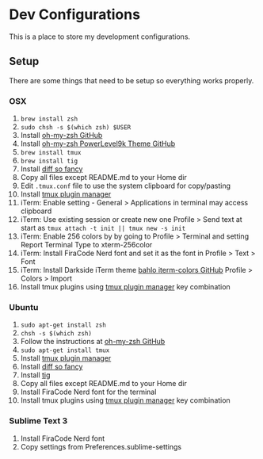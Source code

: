 # Dev Configurations
This is a place to store my development configurations.

## Setup
There are some things that need to be setup so everything works properly.

### OSX
1. `brew install zsh`
2. `sudo chsh -s $(which zsh) $USER`
3. Install [oh-my-zsh GitHub](https://github.com/robbyrussell/oh-my-zsh)
4. Install [oh-my-zsh PowerLevel9k Theme GitHub](https://github.com/bhilburn/powerlevel9k)
5. `brew install tmux`
6. `brew install tig`
7. Install [diff so fancy](https://github.com/so-fancy/diff-so-fancy)
8. Copy all files except README.md to your Home dir
9. Edit `.tmux.conf` file to use the system clipboard for copy/pasting
10. Install [tmux plugin manager](https://github.com/tmux-plugins/tpm)
11. iTerm: Enable setting - General > Applications in terminal may access clipboard
12. iTerm: Use existing session or create new one Profile > Send text at start as `tmux attach -t init || tmux new -s init`
13. iTerm: Enable 256 colors by by going to Profile > Terminal and setting Report Terminal Type to xterm-256color
14. iTerm: Install FiraCode Nerd font and set it as the font in Profile > Text > Font
15. iTerm: Install Darkside iTerm theme [bahlo iterm-colors GitHub](https://github.com/bahlo/iterm-colors) Profile > Colors > Import
16. Install tmux plugins using [tmux plugin manager](https://github.com/tmux-plugins/tpm) key combination

### Ubuntu
1. `sudo apt-get install zsh`
2. `chsh -s $(which zsh)`
3. Follow the instructions at [oh-my-zsh GitHub](https://github.com/robbyrussell/oh-my-zsh)
4. `sudo apt-get install tmux`
5. Install [tmux plugin manager](https://github.com/tmux-plugins/tpm)
6. Install [diff so fancy](https://github.com/so-fancy/diff-so-fancy)
7. Install [tig](https://jonas.github.io/tig/INSTALL.html)
8. Copy all files except README.md to your Home dir
9. Install FiraCode Nerd font for the terminal
10. Install tmux plugins using [tmux plugin manager](https://github.com/tmux-plugins/tpm) key combination

### Sublime Text 3
1. Install FiraCode Nerd font
2. Copy settings from Preferences.sublime-settings
